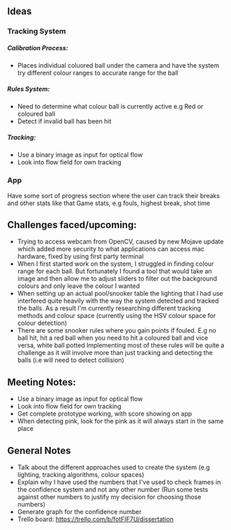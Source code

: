 ## Ideas
### Tracking System
##### Calibration Process:
- Places individual coluored ball under the camera and have the system try different colour ranges to accurate range for the ball
##### Rules System:
- Need to determine what colour ball is currently active e.g Red or coloured ball
- Detect if invalid ball has been hit 
##### Tracking:
- Use a binary image as input for optical flow 
- Look into flow field for own tracking
### App
Have some sort of progress section where the user can track their breaks and other stats like that 
Game stats, e.g fouls, highest break, shot time

## Challenges faced/upcoming:
- Trying to access webcam from OpenCV, caused by new Mojave update which added more security to what applications can access   mac hardware, fixed by using first party terminal 
- When I first started work on the system, I struggled in finding colour range for each ball. But fortunately I found a tool   that would take an image and then allow me to adjust sliders to filter out the background colours and only leave the         colour I wanted
- When setting up an actual pool/snooker table the lighting that I had use interfered quite heavily with the way the system    detected and tracked the balls. As a result I'm currently researching different tracking methods and colour space            (currently using the HSV colour space for colour detection)
- There are some snooker rules where you gain points if fouled.
  E.g no ball hit, hit a red ball when you need to hit a coloured ball and vice versa, white ball potted
  Implementing most of these rules will be quite a challenge as it will involve more than just tracking and detecting the balls (i.e will need to detect collision)

## Meeting Notes:
- Use a binary image as input for optical flow 
- Look into flow field for own tracking 
- Get complete prototype working, with score showing on app 
- When detecting pink, look for the pink as it will always start in the same place

## General Notes
- Talk about the different approaches used to create the system (e.g lighting, tracking algorithms, colour spaces)
- Explain why I have used the numbers that I've used to check frames in the confidence system and not any other number (Run some tests against other numbers to justify my decision for choosing those numbers)
- Generate graph for the confidence number
- Trello board: https://trello.com/b/fotFIF7U/dissertation
